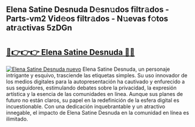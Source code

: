 ## Elena Satine Desnuda D𝚎sn𝚞dos filtr𝚊dos - Parts-vm2 Vid𝚎os filtr𝚊dos - N𝚞evas f𝚘tos atr𝚊ctivas 5zDGn

# <h2><a href="http://mbaypa.tromn.icu/?c=Elena+Satine+Desnuda">🔗👉👉👉 Elena Satine Desnuda 🔗🔗</a></h2>

[![Elena Satine Desnuda nuevo](https://i.imgur.com/pEAQMta.gif)](http://mbaypa.tromn.icu/?c=Elena+Satine+Desnuda)
Elena Satine Desnuda, un personaje intrigante y esquivo, trasciende las etiquetas simples. Su uso innovador de los medios digitales para la autopresentación ha cautivado y enfurecido a sus seguidores, estimulando debates sobre la privacidad, la expresión artística y la esencia de las comunidades en línea. Aunque sus planes de futuro no están claros, su papel en la redefinición de la esfera digital es incuestionable. Con una dedicación inquebrantable y un atractivo innegable, el impacto de Elena Satine Desnuda en la comunidad en línea es ilimitado.
